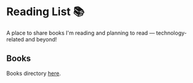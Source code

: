 # Reading List 📚

A place to share books I'm reading and planning to read — technology-related and beyond!

## Books

Books directory [here](./BOOKS.md).
